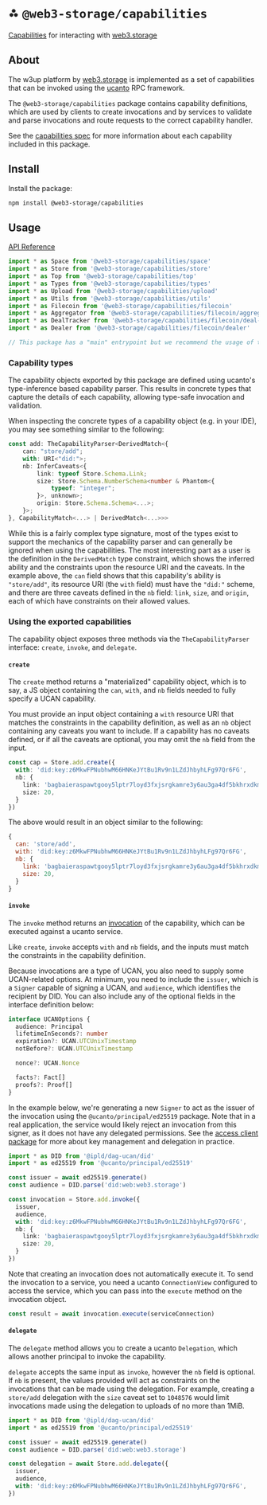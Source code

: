 # ⁂ `@web3-storage/capabilities`

[Capabilities](https://en.wikipedia.org/wiki/Capability-based_security) for interacting with [web3.storage](https://web3.storage)

## About

The w3up platform by [web3.storage](https://web3.storage) is implemented as a set of capabilities that can be invoked using the [ucanto](https://github.com/web3-storage/ucanto) RPC framework.

The `@web3-storage/capabilities` package contains capability definitions, which are used by clients to create invocations and by services to validate and parse invocations and route requests to the correct capability handler.

See the [capabilities spec](https://github.com/web3-storage/w3protocol/tree/main/spec/capabilities.md) for more information about each capability included in this package.

## Install

Install the package:

```bash
npm install @web3-storage/capabilities
```

## Usage

[API Reference](https://web3-storage.github.io/w3protocol/modules/_web3_storage_capabilities.html)

```js
import * as Space from '@web3-storage/capabilities/space'
import * as Store from '@web3-storage/capabilities/store'
import * as Top from '@web3-storage/capabilities/top'
import * as Types from '@web3-storage/capabilities/types'
import * as Upload from '@web3-storage/capabilities/upload'
import * as Utils from '@web3-storage/capabilities/utils'
import * as Filecoin from '@web3-storage/capabilities/filecoin'
import * as Aggregator from '@web3-storage/capabilities/filecoin/aggregator'
import * as DealTracker from '@web3-storage/capabilities/filecoin/deal-tracker'
import * as Dealer from '@web3-storage/capabilities/filecoin/dealer'

// This package has a "main" entrypoint but we recommend the usage of the specific imports above
```

### Capability types

The capability objects exported by this package are defined using ucanto's type-inference based capability parser. This results in concrete types that capture the details of each capability, allowing type-safe invocation and validation. 

When inspecting the concrete types of a capability object (e.g. in your IDE), you may see something similar to the following:


```ts
const add: TheCapabilityParser<DerivedMatch<{
    can: "store/add";
    with: URI<"did:">;
    nb: InferCaveats<{
        link: typeof Store.Schema.Link;
        size: Store.Schema.NumberSchema<number & Phantom<{
            typeof: "integer";
        }>, unknown>;
        origin: Store.Schema.Schema<...>;
    }>;
}, CapabilityMatch<...> | DerivedMatch<...>>>
```

While this is a fairly complex type signature, most of the types exist to support the mechanics of the capability parser and can generally be ignored when using the capabilities. The most interesting part as a user is the definition in the `DerivedMatch` type constraint, which shows the inferred ability and the constraints upon the resource URI and the caveats. In the example above, the `can` field shows that this capability's ability is `"store/add"`, its resource URI (the `with` field) must have the `"did:"` scheme, and there are three caveats defined in the `nb` field: `link`, `size`, and `origin`, each of which have constraints on their allowed values.

### Using the exported capabilities

The capability object exposes three methods via the `TheCapabilityParser` interface: `create`, `invoke`, and `delegate`. 

#### `create`

The `create` method returns a "materialized" capability object, which is to say, a JS object containing the `can`, `with`, and `nb` fields needed to fully specify a UCAN capability.

You must provide an input object containing a `with` resource URI that matches the constraints in the capability definition, as well as an `nb` object containing any caveats you want to include. If a capability has no caveats defined, or if all the caveats are optional, you may omit the `nb` field from the input.

```ts
const cap = Store.add.create({
  with: 'did:key:z6MkwFPNubhwM66HNKeJYtBu1Rv9n1LZdJhbyhLFg97Qr6FG',
  nb: {
    link: 'bagbaieraspawtgooy5lptr7loyd3fxjsrgkamre3y6au3ga4df5bkhrxdkmq',
    size: 20,
  }
})
```

The above would result in an object similar to the following:

```js
{
  can: 'store/add',
  with: 'did:key:z6MkwFPNubhwM66HNKeJYtBu1Rv9n1LZdJhbyhLFg97Qr6FG',
  nb: {
    link: 'bagbaieraspawtgooy5lptr7loyd3fxjsrgkamre3y6au3ga4df5bkhrxdkmq',
    size: 20,
  }
}
```

#### `invoke`

The `invoke` method returns an [invocation](https://github.com/ucan-wg/spec/#29-invocation) of the capability, which can be executed against a ucanto service.

Like `create`, `invoke` accepts `with` and `nb` fields, and the inputs must match the constraints in the capability definition.

Because invocations are a type of UCAN, you also need to supply some UCAN-related options. At minimum, you need to include the `issuer`, which is a `Signer` capable of signing a UCAN, and `audience`, which identifies the recipient by DID. You can also include any of the optional fields in the interface definition below:

```ts
interface UCANOptions {
  audience: Principal
  lifetimeInSeconds?: number
  expiration?: UCAN.UTCUnixTimestamp
  notBefore?: UCAN.UTCUnixTimestamp

  nonce?: UCAN.Nonce

  facts?: Fact[]
  proofs?: Proof[]
}
```

In the example below, we're generating a new `Signer` to act as the issuer of the invocation using the `@ucanto/principal/ed25519` package. Note that in a real application, the service would likely reject an invocation from this signer, as it does not have any delegated permissions. See the [access client package](https://github.com/web3-storage/w3protocol/tree/main/packages/access-client) for more about key management and delegation in practice.

```ts
import * as DID from '@ipld/dag-ucan/did'
import * as ed25519 from '@ucanto/principal/ed25519'

const issuer = await ed25519.generate()
const audience = DID.parse('did:web:web3.storage')

const invocation = Store.add.invoke({
  issuer,
  audience,
  with: 'did:key:z6MkwFPNubhwM66HNKeJYtBu1Rv9n1LZdJhbyhLFg97Qr6FG',
  nb: {
    link: 'bagbaieraspawtgooy5lptr7loyd3fxjsrgkamre3y6au3ga4df5bkhrxdkmq',
    size: 20,
  }
})
```

Note that creating an invocation does not automatically execute it. To send the invocation to a service, you need a ucanto `ConnectionView` configured to access the service, which you can pass into the `execute` method on the invocation object.

```ts
const result = await invocation.execute(serviceConnection)
```

#### `delegate`

The `delegate` method allows you to create a ucanto `Delegation`, which allows another principal to invoke the capability.

`delegate` accepts the same input as `invoke`, however the `nb` field is optional. If `nb` is present, the values provided will act as constraints on the invocations that can be made using the delegation. For example, creating a `store/add` delegation with the `size` caveat set to `1048576` would limit invocations made using the delegation to uploads of no more than 1MiB.

```ts
import * as DID from '@ipld/dag-ucan/did'
import * as ed25519 from '@ucanto/principal/ed25519'

const issuer = await ed25519.generate()
const audience = DID.parse('did:web:web3.storage')

const delegation = await Store.add.delegate({
  issuer,
  audience,
  with: 'did:key:z6MkwFPNubhwM66HNKeJYtBu1Rv9n1LZdJhbyhLFg97Qr6FG',
})
```

